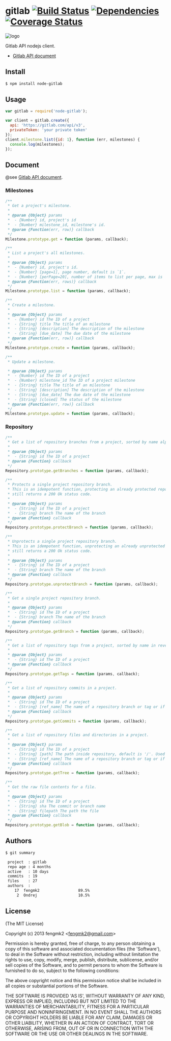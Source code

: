 gitlab [![Build Status](https://secure.travis-ci.org/fengmk2/gitlab.png)](http://travis-ci.org/fengmk2/gitlab) 
[![Dependencies](http://david-dm.org/fengmk2/gitlab.png)](http://david-dm.org/fengmk2/gitlab) 
[![Coverage Status](https://coveralls.io/repos/fengmk2/gitlab/badge.png)](https://coveralls.io/r/fengmk2/gitlab)
=======

![logo](https://raw.github.com/fengmk2/gitlab/master/logo.png)

Gitlab API nodejs client.

* [Gitlab API document](https://github.com/gitlabhq/gitlabhq/tree/master/doc/api)

## Install

```bash
$ npm install node-gitlab
```

## Usage

```js
var gitlab = require('node-gitlab');

var client = gitlab.create({
  api: 'https://gitlab.com/api/v3',
  privateToken: 'your private token'
});
client.milestone.list({id: 1}, function (err, milestones) {
  console.log(milestones);
});
```

## Document

@see [Gitlab API document](https://github.com/gitlabhq/gitlabhq/tree/master/doc/api).

### Milestones

```js
/**
 * Get a project's milestone.
 * 
 * @param {Object} params
 *  - {Number} id, project's id
 *  - {Number} milestone_id, milestone's id.
 * @param {Function(err, row)} callback
 */
Milestone.prototype.get = function (params, callback);

/**
 * List a project's all milestones.
 * 
 * @param {Object} params
 *  - {Number} id, project's id.
 *  - {Number} [page=1], page number, default is `1`.
 *  - {Number} [perPage=20], number of items to list per page, max is `100`.
 * @param {Function(err, rows)} callback
 */
Milestone.prototype.list = function (params, callback);

/**
 * Create a milestone.
 * 
 * @param {Object} params
 *  - {Number} id The ID of a project
 *  - {String} title The title of an milestone
 *  - {String} [description] The description of the milestone
 *  - {String} [due_date] The due date of the milestone
 * @param {Function(err, row)} callback
 */
Milestone.prototype.create = function (params, callback);

/**
 * Update a milestone.

 * @param {Object} params
 *  - {Number} id The ID of a project
 *  - {Number} milestone_id The ID of a project milestone
 *  - {String} title The title of an milestone
 *  - {String} [description] The description of the milestone
 *  - {String} [due_date] The due date of the milestone
 *  - {String} [closed] The status of the milestone
 * @param {Function(err, row)} callback
 */
Milestone.prototype.update = function (params, callback);
```

### Repository

```js
/**
 * Get a list of repository branches from a project, sorted by name alphabetically.
 * 
 * @param {Object} params
 *  - {String} id The ID of a project
 * @param {Function} callback
 */
Repository.prototype.getBranches = function (params, callback);

/**
 * Protects a single project repository branch. 
 * This is an idempotent function, protecting an already protected repository branch 
 * still returns a 200 Ok status code.
 * 
 * @param {Object} params
 *  - {String} id The ID of a project
 *  - {String} branch The name of the branch
 * @param {Function} callback
 */
Repository.prototype.protectBranch = function (params, callback);

/**
 * Unprotects a single project repository branch. 
 * This is an idempotent function, unprotecting an already unprotected repository branch 
 * still returns a 200 Ok status code.
 * 
 * @param {Object} params
 *  - {String} id The ID of a project
 *  - {String} branch The name of the branch
 * @param {Function} callback
 */
Repository.prototype.unprotectBranch = function (params, callback);

/**
 * Get a single project repository branch.
 * 
 * @param {Object} params
 *  - {String} id The ID of a project
 *  - {String} branch The name of the branch
 * @param {Function} callback
 */
Repository.prototype.getBranch = function (params, callback);

/**
 * Get a list of repository tags from a project, sorted by name in reverse alphabetical order.
 * 
 * @param {Object} params
 *  - {String} id The ID of a project
 * @param {Function} callback
 */
Repository.prototype.getTags = function (params, callback);

/**
 * Get a list of repository commits in a project.
 * 
 * @param {Object} params
 *  - {String} id The ID of a project
 *  - {String} [ref_name] The name of a repository branch or tag or if not given the default branch
 * @param {Function} callback
 */
Repository.prototype.getCommits = function (params, callback);

/**
 * Get a list of repository files and directories in a project.
 * 
 * @param {Object} params
 *  - {String} id The ID of a project
 *  - {String} [path] The path inside repository, default is '/'. Used to get contend of subdirectories. e.g.: `test`
 *  - {String} [ref_name] The name of a repository branch or tag or if not given the default branch
 * @param {Function} callback
 */
Repository.prototype.getTree = function (params, callback);

/**
 * Get the raw file contents for a file.
 * 
 * @param {Object} params
 *  - {String} id The ID of a project
 *  - {String} sha The commit or branch name
 *  - {String} filepath The path the file
 * @param {Function} callback
 */
Repository.prototype.getBlob = function (params, callback);
```

## Authors

```bash
$ git summary 

 project  : gitlab
 repo age : 4 months
 active   : 10 days
 commits  : 19
 files    : 27
 authors  : 
    17  fengmk2                 89.5%
     2  Ondrej                  10.5%
```

## License 

(The MIT License)

Copyright (c) 2013 fengmk2 &lt;fengmk2@gmail.com&gt;

Permission is hereby granted, free of charge, to any person obtaining
a copy of this software and associated documentation files (the
'Software'), to deal in the Software without restriction, including
without limitation the rights to use, copy, modify, merge, publish,
distribute, sublicense, and/or sell copies of the Software, and to
permit persons to whom the Software is furnished to do so, subject to
the following conditions:

The above copyright notice and this permission notice shall be
included in all copies or substantial portions of the Software.

THE SOFTWARE IS PROVIDED 'AS IS', WITHOUT WARRANTY OF ANY KIND,
EXPRESS OR IMPLIED, INCLUDING BUT NOT LIMITED TO THE WARRANTIES OF
MERCHANTABILITY, FITNESS FOR A PARTICULAR PURPOSE AND NONINFRINGEMENT.
IN NO EVENT SHALL THE AUTHORS OR COPYRIGHT HOLDERS BE LIABLE FOR ANY
CLAIM, DAMAGES OR OTHER LIABILITY, WHETHER IN AN ACTION OF CONTRACT,
TORT OR OTHERWISE, ARISING FROM, OUT OF OR IN CONNECTION WITH THE
SOFTWARE OR THE USE OR OTHER DEALINGS IN THE SOFTWARE.
